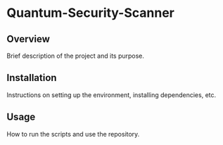 # Quantum-Security-Scanner

## Overview
Brief description of the project and its purpose.

## Installation
Instructions on setting up the environment, installing dependencies, etc.

## Usage
How to run the scripts and use the repository.      